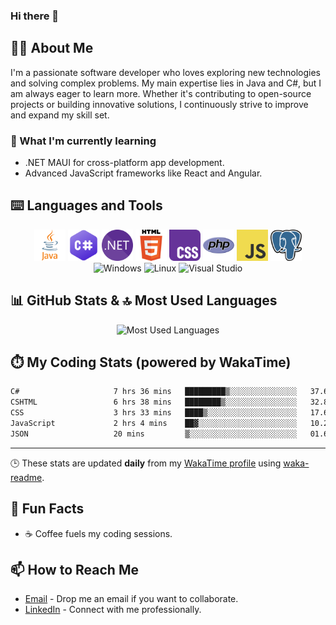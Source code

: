 ### Hi there 👋

## 👨‍💻 About Me
I'm a passionate software developer who loves exploring new technologies and solving complex problems. My main expertise lies in Java and C#, but I am always eager to learn more. Whether it's contributing to open-source projects or building innovative solutions, I continuously strive to improve and expand my skill set.

### 🌱 What I'm currently learning
- .NET MAUI for cross-platform app development.
- Advanced JavaScript frameworks like React and Angular.

## ⌨️ Languages and Tools
<p align="center">
  <img alt="Java" width="50px" src="https://raw.githubusercontent.com/github/explore/80688e429a7d4ef2fca1e82350fe8e3517d3494d/topics/java/java.png" />
  <img alt="C#" width="50px" src="https://raw.githubusercontent.com/github/explore/80688e429a7d4ef2fca1e82350fe8e3517d3494d/topics/csharp/csharp.png" />
  <img alt=".Net" width="50px" src="https://raw.githubusercontent.com/github/explore/80688e429a7d4ef2fca1e82350fe8e3517d3494d/topics/dotnet/dotnet.png"/>
  <img alt="HTML5" width="50px" src="https://raw.githubusercontent.com/github/explore/80688e429a7d4ef2fca1e82350fe8e3517d3494d/topics/html/html.png" />
  <img alt="CSS3" width="50px" src="https://raw.githubusercontent.com/github/explore/80688e429a7d4ef2fca1e82350fe8e3517d3494d/topics/css/css.png" />
  <img alt="PHP" width="50px" src="https://raw.githubusercontent.com/github/explore/80688e429a7d4ef2fca1e82350fe8e3517d3494d/topics/php/php.png" />
  <img alt="JavaScript" width="50px" src="https://raw.githubusercontent.com/github/explore/80688e429a7d4ef2fca1e82350fe8e3517d3494d/topics/javascript/javascript.png" />
  <img alt="PostgreSQL" width="50px" src="https://raw.githubusercontent.com/github/explore/96943574ba0c0340ba6ea1e6f768e9abe43e34e1/topics/postgresql/postgresql.png" />
  <br>
  <img src="https://img.shields.io/badge/OS-Windows-blue?logo=windows" alt="Windows">
  <img src="https://img.shields.io/badge/OS-Linux-green?logo=linux" alt="Linux">
  <img src="https://img.shields.io/badge/IDE-Visual%20Studio-purple?logo=visual-studio" alt="Visual Studio">
</p>

## 📊 GitHub Stats & 🔝 Most Used Languages

<p align="center">
  <img src="https://github-readme-stats.vercel.app/api/top-langs/?username=Z4SLiDeR&theme=tokyonight&layout=compact&hide_border=true" alt="Most Used Languages" width="41%"/>
</p>

## ⏱️ My Coding Stats (powered by WakaTime)

<!--START_SECTION:waka-->

```txt
C#                     7 hrs 36 mins   █████████▒░░░░░░░░░░░░░░░   37.61 %
CSHTML                 6 hrs 38 mins   ████████▒░░░░░░░░░░░░░░░░   32.82 %
CSS                    3 hrs 33 mins   ████▒░░░░░░░░░░░░░░░░░░░░   17.61 %
JavaScript             2 hrs 4 mins    ██▓░░░░░░░░░░░░░░░░░░░░░░   10.25 %
JSON                   20 mins         ▒░░░░░░░░░░░░░░░░░░░░░░░░   01.67 %
```

<!--END_SECTION:waka-->

---

🕒 These stats are updated **daily** from my [WakaTime profile](https://wakatime.com/) using [waka-readme](https://github.com/athul/waka-readme).  


## 💬 Fun Facts
- ☕ Coffee fuels my coding sessions.

## 📫 How to Reach Me
- [Email](mailto:contact@jldigital.be) - Drop me an email if you want to collaborate.
- [LinkedIn](https://www.linkedin.com/in/yourprofile) - Connect with me professionally.
